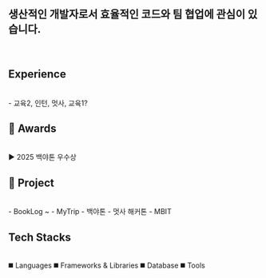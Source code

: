 ## 생산적인 개발자로서 효율적인 코드와 팀 협업에 관심이 있습니다.
<br/>

## Experience
<br/>
- 교육2, 인턴, 멋사, 교육1?

## 📌 Awards
<br/>
▶️ 2025 백야톤 우수상


## 📌 Project
<br/>
- BookLog ~
- MyTrip
- 백야톤
- 멋사 해커톤
- MBIT



## Tech Stacks
<br/>
◼️ Languages
◼️ Frameworks & Libraries
◼️ Database
◼️ Tools
